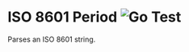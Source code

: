 # ISO 8601 Period ![Go Test](https://github.com/christopher-kleine/isoperiod/actions/workflows/go.yml/badge.svg)

Parses an ISO 8601 string.
